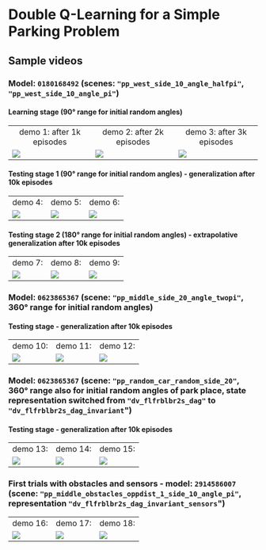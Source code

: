 # Double Q-Learning for a Simple Parking Problem

## Sample videos

### Model: `0180168492` (scenes: `"pp_west_side_10_angle_halfpi"`, `"pp_west_side_10_angle_pi"`)

#### Learning stage (90° range for initial random angles)
<table>
   <tr>
      <td align="center">demo 1: after 1k episodes</td>
      <td align="center">demo 2: after 2k episodes</td>
      <td align="center">demo 3: after 3k episodes</td>      
   </tr>   
   <tr>
      <td><a href="https://github.com/pklesk/qlparking/assets/23095311/43b48ed5-8dad-4a2c-9a86-8305b44a58a9"><img src="https://github.com/pklesk/qlparking/assets/23095311/57151d88-75a7-4ce1-b791-5e54407460a4"/></a></td>
      <td><a href="https://github.com/pklesk/qlparking/assets/23095311/020d03a7-3e2e-4b01-8e11-cfe4739825d2"><img src="https://github.com/pklesk/qlparking/assets/23095311/201b1d5b-30c6-4eb6-86f3-ad018d29c711"/></a></td>
      <td><a href="https://github.com/pklesk/qlparking/assets/23095311/234c7443-8766-47ad-bd5f-9095d34dacaf"><img src="https://github.com/pklesk/qlparking/assets/23095311/b4e0d333-065a-48da-a551-248cebb828c7"/></a></td>
    </tr>
</table>

#### Testing stage 1 (90° range for initial random angles) - generalization after 10k episodes
<table>
   <tr>
      <td align="center">demo 4:</td>
      <td align="center">demo 5:</td>
      <td align="center">demo 6:</td>
   </tr>   
   <tr>
      <td><a href="https://github.com/pklesk/qlparking/assets/23095311/7a4fb0bc-4368-4689-8135-3276233b352e"><img src="https://github.com/pklesk/qlparking/assets/23095311/eb56e614-f99a-4ad1-b8ec-76f270f2e02c"/></a></td>
      <td><a href="https://github.com/pklesk/qlparking/assets/23095311/0ec3bf22-6dd0-42fb-b030-ee717318340a"><img src="https://github.com/pklesk/qlparking/assets/23095311/abaff328-c343-492c-8e0a-3d9b59b7ffde"/></a></td>
      <td><a href="https://github.com/pklesk/qlparking/assets/23095311/cc0e47d6-775c-4f14-aec1-ff5a50280700"><img src="https://github.com/pklesk/qlparking/assets/23095311/f12eb69a-1bca-45c6-90bf-24f62cb6b20a"/></a></td>
    </tr>    
</table>

#### Testing stage 2 (180° range for initial random angles) - extrapolative generalization after 10k episodes
<table>
   <tr>
      <td align="center">demo 7:</td>
      <td align="center">demo 8:</td>
      <td align="center">demo 9:</td>
   </tr>   
   <tr>
      <td><a href="https://github.com/pklesk/qlparking/assets/23095311/44c9f0b5-4a65-4449-b422-f84e39536865"><img src="https://github.com/pklesk/qlparking/assets/23095311/b5a045c1-31b2-4d1c-a78c-e3cfc54fe098"/></a></td>
      <td><a href="https://github.com/pklesk/qlparking/assets/23095311/fbd8124a-9bd0-4b9b-9450-aef40d7c1384"><img src="https://github.com/pklesk/qlparking/assets/23095311/072ba063-f97c-4bc6-b06b-3feb8d2d9e35"/></a></td>
      <td><a href="https://github.com/pklesk/qlparking/assets/23095311/200067c3-4dae-402e-b0ef-66d259979668"><img src="https://github.com/pklesk/qlparking/assets/23095311/bcb72343-55da-43be-9630-425546461d76"/></a></td>
    </tr>
</table>   

### Model: `0623865367` (scene: `"pp_middle_side_20_angle_twopi"`, 360° range for initial random angles)

#### Testing stage - generalization after 10k episodes

<table>
   <tr>
      <td align="center">demo 10:</td>
      <td align="center">demo 11:</td>
      <td align="center">demo 12:</td>
   </tr>   
   <tr>
      <td><a href="https://github.com/pklesk/qlparking/assets/23095311/dafbeaa7-0993-4ade-a761-d8452a615987"><img src="https://github.com/pklesk/qlparking/assets/23095311/e03feb58-8436-431e-9f34-24a861a49111"/></a></td>
      <td><a href="https://github.com/pklesk/qlparking/assets/23095311/fe9171a2-3ea3-4dc3-9714-a83c5aa7c5ce"><img src="https://github.com/pklesk/qlparking/assets/23095311/d2241d03-9de5-4c9a-9438-07d75c49e79e"/></a></td>
      <td><a href="https://github.com/pklesk/qlparking/assets/23095311/c48748e4-fee8-4452-a938-619e44d3de28"><img src="https://github.com/pklesk/qlparking/assets/23095311/b2150e4a-c2b0-4250-98bd-e63fe244ef99"/></a></td>
    </tr>    
</table>

### Model: `0623865367` (scene: `"pp_random_car_random_side_20"`, 360° range also for initial random angles of park place, state representation switched from `"dv_flfrblbr2s_dag"` to `"dv_flfrblbr2s_dag_invariant`")

#### Testing stage - generalization after 10k episodes

<table>
   <tr>
      <td align="center">demo 13:</td>
      <td align="center">demo 14:</td>
      <td align="center">demo 15:</td>
   </tr>   
   <tr>
      <td><a href="https://github.com/pklesk/qlparking/assets/23095311/f7ee3714-729d-492a-b14c-7ee585e6c17f"><img src="https://github.com/pklesk/qlparking/assets/23095311/a27fe369-e30f-4ed6-a74c-8e12efaedea3"/></a></td>
      <td><a href="https://github.com/pklesk/qlparking/assets/23095311/2d4ae11e-4ea7-44a9-b7dc-c6faa89336eb"><img src="https://github.com/pklesk/qlparking/assets/23095311/54065428-ada1-455d-a092-c904fb0955b9"/></a></td>
      <td><a href="https://github.com/pklesk/qlparking/assets/23095311/8f92564c-db8e-4791-a0ea-ed272c7f0019"><img src="https://github.com/pklesk/qlparking/assets/23095311/ac0d3e1d-2e86-4770-b793-ce7623ad9642"/></a></td>
    </tr>    
</table>

### First trials with obstacles and sensors - model: `2914586007` (scene: `"pp_middle_obstacles_oppdist_1_side_10_angle_pi"`, representation `"dv_flfrblbr2s_dag_invariant_sensors`")

<table>
   <tr>
      <td align="center">demo 16:</td>
      <td align="center">demo 17:</td>
      <td align="center">demo 18:</td>
   </tr>   
   <tr>
      <td><a href="https://github.com/pklesk/qlparking/assets/23095311/165b7eb9-ea97-4fae-8dab-a9677f8a095b"><img src="https://github.com/pklesk/qlparking/assets/23095311/3cdb4250-e63a-48d0-9f0e-41961974359b"/></a></td>
      <td><a href="https://github.com/pklesk/qlparking/assets/23095311/f8293df4-061e-47f3-b54a-2483f59e10a6"><img src="https://github.com/pklesk/qlparking/assets/23095311/089cafa1-dfe4-4bab-a55c-b531f523cf7e"/></a></td>
      <td><a href="https://github.com/pklesk/qlparking/assets/23095311/65e1c233-bba1-4ad8-8009-2836fcdf4208"><img src="https://github.com/pklesk/qlparking/assets/23095311/329f6f08-9762-4dae-9b02-911267fc0ccf"/></a></td>
    </tr>    
</table>
